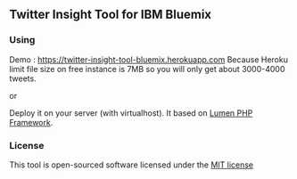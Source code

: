 ## Twitter Insight Tool for IBM Bluemix

### Using

Demo : https://twitter-insight-tool-bluemix.herokuapp.com
Because Heroku limit file size on free instance is 7MB so you will only get about 3000-4000 tweets.

or

Deploy it on your server (with virtualhost). It based on [Lumen PHP Framework](http://lumen.laravel.com/).

### License

This tool is open-sourced software licensed under the [MIT license](http://opensource.org/licenses/MIT)
